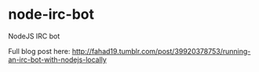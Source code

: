 node-irc-bot
============

NodeJS IRC bot

Full blog post here: http://fahad19.tumblr.com/post/39920378753/running-an-irc-bot-with-nodejs-locally
